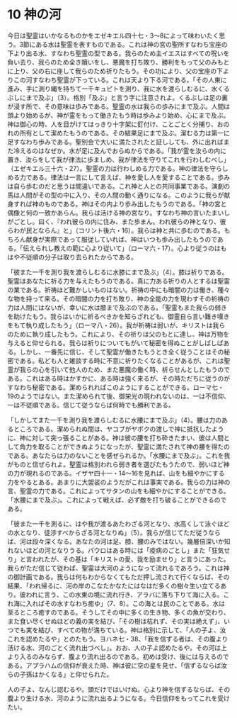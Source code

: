 # 10 神の河

今日は聖霊はいかなるものかをエゼキエル四十七・3〜8によって味わいたく思う。3節にある水は聖霊を表すものである。これは神の宮の聖所すなわち宝座の下より出る水、すなわち聖霊の型である。我らのため主イエスはすべての呪いを負い去り、我らのため全き贖いをし、悪魔を打ち敗り、勝利をもって父のみもとに上り、父の右に座して我らのため祈りたもう。その功により、父の宝座の下よりこの河すなわち聖霊が下っている。これは天より下る河である。「その人東に進み、手に測り縄を持ちて一千キュピトを測り、我に水を渡らしむるに、水くるぶしにまで及ぶ」（3）。格別「及ぶ」と言う字に注意されよ。くるぶしは足の裏が浸す所で、その意味は歩みである。聖霊の水は我らの歩みにまで及ぶ。人間は頭より始めるが、神が霊をもって働きたもう時は歩みより始め、心にまで及ぶ。神は御心の時、人を目がけてはっきり十字架に釘付け、ことごとく分捕り、おのれの所有として潔めたもうのである。その結果足にまで及ぶ。潔むる力は第一に足すなわち歩みである。聖別会で大いに満たされたと証ししても、外に出ればまた冷えるのはなぜか。水が足に及んでおらぬからである。「我が霊を汝らの内に置き、汝らをして我が律法に歩ましめ、我が律法を守りてこれを行わしむべし」（エゼキエル三十六・27）。聖霊の力は行わしめる力である。神の律法を守らしめる力である。律法は一言にして言えば、神を愛し人を愛することである。歩みは自ら歩むのだと思うは間違いである。これ神と人との共同事業である。演劇の馬は人間がその型の中に入り、その人間の動く通りになる。このように我らが献身すれば神のものである。神はその内より歩み出したもうのである。「神の宮と偶像と何の一致かあらん。我らは活ける神の宮なり。すなわち神の言いたまいしがごとし。曰く、『われ彼らの内に住み、また歩まん。われ彼らの神となり、彼らわが民とならん』と」（コリント後六・16）。我らは神と共に歩むのである。もちろん献身が実際であって服従していれば、神はいつも歩み出したもうのである。「伝えられし教えの範に心より従いて」（ローマ六・17）。心より従うのはもはや不従順の分子は取り去られたからである。

「彼また一千を測り我を渡らしむるに水膝にまで及ぶ」（4）。膝は祈りである。聖霊はあなたに祈る力を与えたもうのである。真に力ある祈りの人とするは聖霊の業である。祈祷ほど難かしいものはない。祈祷の中にも暗闇の力は働き、種々な物を持って来る。その暗闇の力を打ち敗り、神の全能の力を現わすその祈祷の力は人間にはないが、幸いに水は膝まで及ぶのである。「聖霊もまた我らの弱きを助けたもう。我らはいかに祈るべきかを知らざれども、御霊自ら言い難き嘆きをもて執り成したもう」（ローマ八・26）。我が祈祷は弱いが、キリストは我らのために執り成したもう。これにより、その祈りは父のもとに達し、神は万物を与えると仰せられる。我らは祈りについてもがいて秘密を得ぬことがしばしばある。しかし、一番先に信じ、そして聖霊が働きたもうとき全く従うことはその秘密である。私ども人と雑談する時に不意に祈りたくなることがあるが、これは聖霊が我らの心を引いて他人のため、また悪魔の働く時、祈らせんとしたもうのである。これはある時はかすかに、ある時は強く来るが、その時ただちに従うのがすなわち秘密である。潔められれぱこのようにすることができる。ローマ七・19のようではない。また潔められて後、御栄光の現われないのは、一は不信仰、一は不従順である。信じて従うならば何時でも勝利である。

「しかしてまた一千を測り我を渡らしむるに水腰にまで及ぶ」（4）。腰は力のあるところである。潔められぬ間は、ヤコブがヤポクの渡しで神に抵抗したように、神に対して突っ張ることがある。神は彼の腰を打ち砕きたまい、彼は人間として角力を取ることができぬようになったが、聖霊に満たされて神の腰を得たのである。あなたらは力のないことを感ぜられるか。「水腰にまで及ぶ」。これを我がものと信ぜられよ。聖霊は格別われら弱き者を選びたもうたので、弱いほど神の力が現れるのである。イザヤ四十一・14〜16を見れば、山をも細やかにする力をやるとある。あまりに大袈裟のようだがこれは事実である。我らの力は神の言、聖霊の力である。これによってサタンの山をも細やかにすることができる。「水腰にまで及ぶ」。これによって戦えば、必ず敵を打ち破ることができるのである。

「彼また一千を測るに、はや我が渡るあたわざる河となり、水高くして泳ぐほどの水となり、徒渉すべからざる河となりぬ」（5）。我らが信じてただ従うならば、河は段々深くなる。あなたの河は足、膝、腰のみではない。幾層倍深いか知れないほどの河となりうる。パウロはある時には「疫病のごとし」また「狂気せり」と言われたが、その基は「キリストの愛、我を励ませり」と言うにあった。我らがただ信じて従わぱ、聖霊は大河のようになって流れるであろう。これは神の御計画である。我らは何もわからなくてもただ押し流されて行くならば、その結果、「われ帰るに、河の岸のこなたかなたにはなはだ多くの樹々生い立てるあり。彼われに言う、この水東の境に流れ行き、アラバに落ち下りて海に入る。これ海に入ればその水すなわち癒ゆ」（7、8）。この海とは民のことである。水は至るところ癒すのである。そうしてその中に多くの生き物、多くの魚が交わり、また食い尽くせぬほどの義の実を結び、「その樹は枯れず、その実は絶えず」、いつでも実を結び、すべての物が満ちている。神は格別に示して、「人の子よ、汝これを認めたるや」とのたもう。ヨハネ七・38、「我を信ずる者は、その腹より活ける水、河のごとく流れ出づべし」。おお、人の子よ認めたるや。その河は上より入るのみならず、腹より流れ出るのである。初めは受け、後には与えるのである。アプラハムの信仰が衰えた時、神は彼に空の星を見せ、「信ずるならば汝らの子孫はかくなる」と仰せられた。

人の子よ、なんじ認むるや。頭だけではいけぬ。心より神を信ずるならば、その腹より生ける水、河のように流れ出るようになる。今日信仰をもってこれを受けたい。

